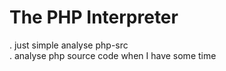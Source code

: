 The PHP Interpreter
===================

. just simple analyse php-src  
. analyse php source code when I have some time    

 
 
    
